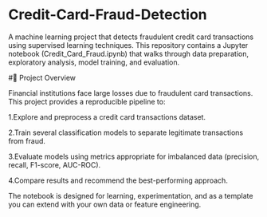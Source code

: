 # Credit-Card-Fraud-Detection
A machine learning project that detects fraudulent credit card transactions using supervised learning techniques. This repository contains a Jupyter notebook (Credit_Card_Fraud.ipynb) that walks through data preparation, exploratory analysis, model training, and evaluation.

#🧭 Project Overview

Financial institutions face large losses due to fraudulent card transactions. This project provides a reproducible pipeline to:

 1.Explore and preprocess a credit card transactions dataset.

 2.Train several classification models to separate legitimate transactions from fraud.

 3.Evaluate models using metrics appropriate for imbalanced data (precision, recall, F1-score, AUC-ROC).

 4.Compare results and recommend the best-performing approach.

The notebook is designed for learning, experimentation, and as a template you can extend with your own data or feature engineering.
